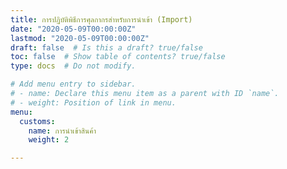 ```yaml
---
title: การปฏิบัติพิธีการศุลกากรสำหรับการนำเข้า (Import) 
date: "2020-05-09T00:00:00Z"
lastmod: "2020-05-09T00:00:00Z"
draft: false  # Is this a draft? true/false
toc: false  # Show table of contents? true/false
type: docs  # Do not modify.

# Add menu entry to sidebar.
# - name: Declare this menu item as a parent with ID `name`.
# - weight: Position of link in menu.
menu:
  customs:
    name: การนำเข้าสินค้า 
    weight: 2

---
```


<script>
   var files = '../import/index.html'
   //document.location = files
   location.replace(files)
  </script>
